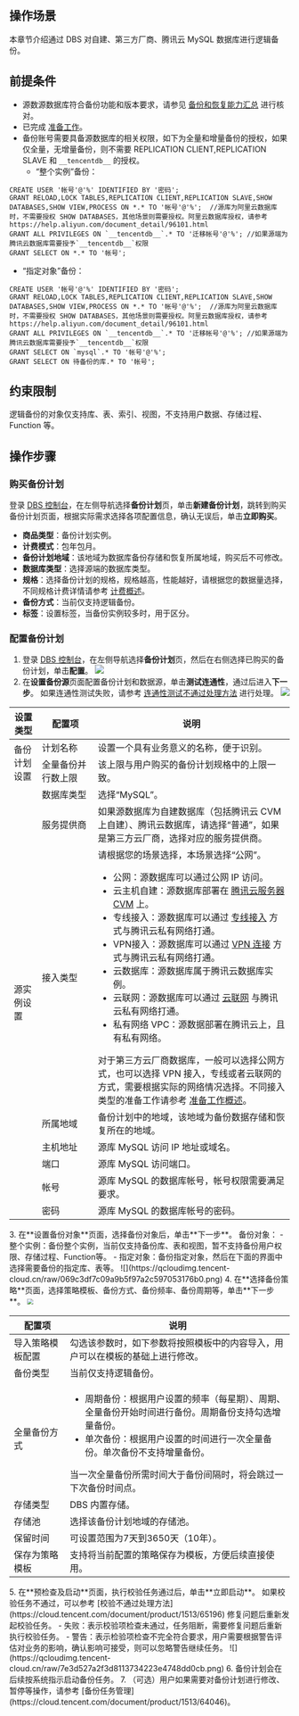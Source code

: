 ## 操作场景
本章节介绍通过 DBS 对自建、第三方厂商、腾讯云 MySQL 数据库进行逻辑备份。

## 前提条件
- 源数源数据库符合备份功能和版本要求，请参见 [备份和恢复能力汇总](https://cloud.tencent.com/document/product/1513/64026) 进行核对。
- 已完成 [准备工作](https://cloud.tencent.com/document/product/1513/64040)。
- 备份账号需要具备源数据库的相关权限，如下为全量和增量备份的授权，如果仅全量，无增量备份，则不需要 REPLICATION CLIENT,REPLICATION SLAVE 和 `__tencentdb__` 的授权。
  - “整个实例”备份：
```
CREATE USER '帐号'@'%' IDENTIFIED BY '密码';  
GRANT RELOAD,LOCK TABLES,REPLICATION CLIENT,REPLICATION SLAVE,SHOW DATABASES,SHOW VIEW,PROCESS ON *.* TO '帐号'@'%';  //源库为阿里云数据库时，不需要授权 SHOW DATABASES，其他场景则需要授权。阿里云数据库授权，请参考 https://help.aliyun.com/document_detail/96101.html
GRANT ALL PRIVILEGES ON `__tencentdb__`.* TO '迁移帐号'@'%'; //如果源端为腾讯云数据库需要授予`__tencentdb__`权限  
GRANT SELECT ON *.* TO '帐号';
```
   - “指定对象”备份：
```
CREATE USER '帐号'@'%' IDENTIFIED BY '密码';  
GRANT RELOAD,LOCK TABLES,REPLICATION CLIENT,REPLICATION SLAVE,SHOW DATABASES,SHOW VIEW,PROCESS ON *.* TO '帐号'@'%';  //源库为阿里云数据库时，不需要授权 SHOW DATABASES，其他场景则需要授权。阿里云数据库授权，请参考 https://help.aliyun.com/document_detail/96101.html  
GRANT ALL PRIVILEGES ON `__tencentdb__`.* TO '迁移帐号'@'%'; //如果源端为腾讯云数据库需要授予`__tencentdb__`权限  
GRANT SELECT ON `mysql`.* TO '帐号'@'%';
GRANT SELECT ON 待备份的库.* TO '帐号';
```

## 约束限制
逻辑备份的对象仅支持库、表、索引、视图，不支持用户数据、存储过程、Function 等。

## 操作步骤
### 购买备份计划
登录 [DBS 控制台](https://console.cloud.tencent.com/dbs)，在左侧导航选择**备份计划**页，单击**新建备份计划**，跳转到购买备份计划页面，根据实际需求选择各项配置信息，确认无误后，单击**立即购买**。
- **商品类型**：备份计划实例。
- **计费模式**：包年包月。
- **备份计划地域**：该地域为数据库备份存储和恢复所属地域，购买后不可修改。
- **数据库类型**：选择源端的数据库类型。
- **规格**：选择备份计划的规格，规格越高，性能越好，请根据您的数据量选择，不同规格计费详情请参考 [计费概述](https://cloud.tencent.com/document/product/1513/64028)。
- **备份方式**：当前仅支持逻辑备份。
- **标签**：设置标签，当备份实例较多时，用于区分。

### 配置备份计划
1. 登录 [DBS 控制台](https://console.cloud.tencent.com/dbs)，在左侧导航选择**备份计划**页，然后在右侧选择已购买的备份计划，单击**配置**。
![](https://qcloudimg.tencent-cloud.cn/raw/c8febe50a84a788546ca461860150b34.png)
2. 在**设置备份源**页面配置备份计划和数据源，单击**测试连通性**，通过后进入**下一步**。
   如果连通性测试失败，请参考 [连通性测试不通过处理方法](https://cloud.tencent.com/document/product/1513/64057) 进行处理。
![](https://qcloudimg.tencent-cloud.cn/raw/ad89d7899a6fa05f7c2680e8b3548a17.png)
<table>
<thead><tr><th width="10%">设置类型</th><th width="20%">配置项</th><th width="70%">说明</th></tr></thead>
<tbody>
<tr>
<td rowspan=2>备份计划设置</td>
<td>计划名称</td>
<td>设置一个具有业务意义的名称，便于识别。</td></tr>
<tr>
<td>全量备份并行数上限</td>
<td>该上限与用户购买的备份计划规格中的上限一致。</td></tr>
<tr>
<td rowspan=8>源实例设置</td>
<td>数据库类型</td><td>选择“MySQL”。</td></tr>
<tr>
<td>服务提供商</td><td>如果源数据库为自建数据库（包括腾讯云 CVM 上自建）、腾讯云数据库，请选择“普通”，如果是第三方云厂商，选择对应的服务提供商。</td></tr>
<tr>
<td>接入类型</td><td>请根据您的场景选择，本场景选择“公网”。
<ul><li>公网：源数据库可以通过公网 IP 访问。</li>
<li>云主机自建：源数据库部署在 <a href="https://cloud.tencent.com/document/product/213">腾讯云服务器 CVM</a> 上。</li>
<li>专线接入：源数据库可以通过 <a href="https://cloud.tencent.com/document/product/216">专线接入</a> 方式与腾讯云私有网络打通。</li>
<li>VPN接入：源数据库可以通过 <a href="https://cloud.tencent.com/document/product/554">VPN 连接</a> 方式与腾讯云私有网络打通。</li>
<li>云数据库：源数据库属于腾讯云数据库实例。</li>
<li>云联网：源数据库可以通过 <a href="https://cloud.tencent.com/document/product/877">云联网</a> 与腾讯云私有网络打通。</li>
<li>私有网络 VPC：源数据部署在腾讯云上，且有<a href"https://cloud.tencent.com/document/product/215">私有网络</a>。</li></ul>对于第三方云厂商数据库，一般可以选择公网方式，也可以选择 VPN 接入，专线或者云联网的方式，需要根据实际的网络情况选择。不同接入类型的准备工作请参考 <a href="https://cloud.tencent.com/document/product/1513/64040">准备工作概述</a>。</td></tr>
<tr>
<td>所属地域</td><td>备份计划中的地域，该地域为备份数据存储和恢复所在的地域。</td></tr> 
<tr>
<td>主机地址</td><td>源库 MySQL 访问 IP 地址或域名。</td></tr>
<tr>
<td>端口</td><td>源库 MySQL 访问端口。</td></tr>
<tr>
<td>帐号</td><td>源库 MySQL 的数据库帐号，帐号权限需要满足要求。</td></tr>
<tr>
<td>密码</td><td>源库 MySQL 的数据库帐号的密码。</td></tr></tbody></table>
3. 在**设置备份对象**页面，选择备份对象后，单击**下一步**。
备份对象：
   - 整个实例：备份整个实例，当前仅支持备份库、表和视图，暂不支持备份用户权限、存储过程、Function等。  
   - 指定对象：备份指定对象，然后在下面的界面中选择需要备份的指定库、表等。
![](https://qcloudimg.tencent-cloud.cn/raw/069c3df7c09a9b5f97a2c597053176b0.png)
4. 在**选择备份策略**页面，选择策略模板、备份方式、备份频率、备份周期等，单击**下一步**。
<img src="https://qcloudimg.tencent-cloud.cn/raw/2e034676dcd755a7795c6ffb32512832.png" style="zoom:67%;" />
<table>
<thead><tr><th width="20%">配置项</th><th width="80%">说明</th></tr></thead>
<tbody>
<tr>
<td>导入策略模板配置</td>
<td>勾选该参数时，如下参数将按照模板中的内容导入，用户可以在模板的基础上进行修改。</td></tr>
<tr>
<td>备份类型</td>
<td>当前仅支持逻辑备份。</td></tr>
<tr>
<td>全量备份方式</td>
<td><ul>
<li>周期备份：根据用户设置的频率（每星期）、周期、全量备份开始时间进行备份。周期备份支持勾选增量备份。</li>
<li>单次备份：根据用户设置的时间进行一次全量备份。单次备份不支持增量备份。</li>
</ul>当一次全量备份所需时间大于备份间隔时，将会跳过一下次备份时间点。</td></tr>
<tr>
<td>存储类型</td>
<td>DBS 内置存储。</td></tr>
<tr>
<td>存储池</td>
<td>选择该备份计划地域的存储池。</td></tr>
<tr>
<td>保留时间</td>
<td>可设置范围为7天到3650天（10年）。</td></tr>
<tr>
<td>保存为策略模板</td>
<td>支持将当前配置的策略保存为模板，方便后续直接使用。</td></tr>
</tbody></table>
5. 在**预检查及启动**页面，执行校验任务通过后，单击**立即启动**。
   如果校验任务不通过，可以参考 [校验不通过处理方法](https://cloud.tencent.com/document/product/1513/65196) 修复问题后重新发起校验任务。
   - 失败：表示校验项检查未通过，任务阻断，需要修复问题后重新执行校验任务。
   - 警告：表示检验项检查不完全符合要求，用户需要根据警告评估对业务的影响，确认影响可接受，则可以忽略警告继续任务。
![](https://qcloudimg.tencent-cloud.cn/raw/7e3d527a2f3d8113734223e4748dd0cb.png)
6. 备份计划会在后续按系统指示启动备份任务。
7. （可选）用户如果需要对备份计划进行修改、暂停等操作，请参考 [备份任务管理](https://cloud.tencent.com/document/product/1513/64046)。

